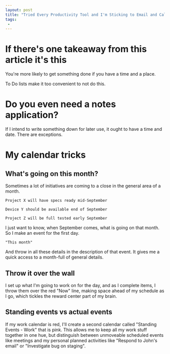 ```yaml
---
layout: post
title: "Tried Every Productivity Tool and I'm Sticking to Email and Calendar"
tags:
 -
---
```

# If there's one takeaway from this article it's this
You're more likely to get something done if you have a time and a place.

To Do lists make it too convenient to not do this.

# Do you even need a notes application?
If I intend to write something down for later use, it ought to have a time and date.
There are exceptions.

# My calendar tricks

## What's going on this month?
Sometimes a lot of initiatives are coming to a close in the general area of a month.

    Project X will have specs ready mid-September

    Device Y should be available end of September

    Project Z will be full tested early September

I just want to know, when September comes, what is going on that month. So I make an event for the first day.

    "This month"

And throw in all these details in the description of that event. It gives me a quick access to a month-full of
general details.

## Throw it over the wall

I set up what I'm going to work on for the day, and as I complete items, I throw
them over the red "Now" line, making space ahead of my schedule as I go, which
tickles the reward center part of my brain.

## Standing events vs actual events

If my work calendar is red, I'll create a second calendar called "Standing Events - Work"
that is pink. This allows me to keep all my work stuff together in one hue, but
distinguish between unmoveable scheduled events like meetings and my personal planned
activities like "Respond to John's email" or "Investigate bug on staging".
